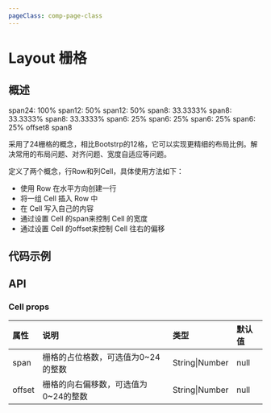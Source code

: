 ```yaml
---
pageClass: comp-page-class
---
```

# Layout 栅格

## 概述
<ClientOnly>
<row class="article-row">
    <cell span="24">span24: 100%</cell>
</row>
<row class="article-row">
    <cell span="12">span12: 50%</cell>
    <cell span="12">span12: 50%</cell>
</row>
<row class="article-row">
    <cell span="8">span8: 33.3333%</cell>
    <cell span="8">span8: 33.3333%</cell>
    <cell span="8">span8: 33.3333%</cell>
</row>
<row class="article-row">
    <cell span="6">span6: 25%</cell>
    <cell span="6">span6: 25%</cell>
    <cell span="6">span6: 25%</cell>
    <cell span="6">span6: 25%</cell>
</row>
<row class="article-row">
    <cell span="8" offset="8">offset8 span8</cell>
</row>
</ClientOnly>

采用了24栅格的概念，相比Bootstrp的12格，它可以实现更精细的布局比例。解决常用的布局问题、对齐问题、宽度自适应等问题。   

定义了两个概念，行Row和列Cell，具体使用方法如下：   
* 使用 Row 在水平方向创建一行
* 将一组 Cell 插入 Row 中
* 在 Cell 写入自己的内容
* 通过设置 Cell 的span来控制 Cell 的宽度
* 通过设置 Cell 的offset来控制 Cell 往右的偏移

## 代码示例

<ClientOnly>
<row>
    <cell span="12" class="pr-20">
        <componetTemplate title="基础用法" template="ui/templates/layout/1.html">
            <template v-slot:demo>
                <row class="article-row">
                    <cell span="24">span24</cell>
                </row>
                <row class="article-row">
                    <cell span="12">span12</cell>
                    <cell span="12">span12</cell>
                </row>
            </template>
            <template v-slot:description>
                <p>水平排列的布局，Cell必须放在Row里面</p>
            </template>
        </componetTemplate>
    </cell>
    <cell span="12" class="pl-20">
        <componetTemplate title="向右偏移" template="ui/templates/layout/2.html">
            <template v-slot:demo>
                <Row class="article-row">
                    <Cell span="8" offset="8">span8|offset8</Cell>
                </Row>
                <Row class="article-row">
                    <Cell span="12" offset="12">span12|offset12</Cell>
                </Row>
            </template>
            <template v-slot:description>
                <p>通过设置offset属性，将列进行右偏移，偏移栅格数为offset的值</p>
            </template>
        </componetTemplate>
    </cell>
</row>
</ClientOnly>

## API

### Cell props

| 属性           | 说明                       | 类型     |        默认值                                          |
|:--------------|:--------------------------|:--------|:-----------------------------------------------------|
| span          | 栅格的占位格数，可选值为0~24的整数  | String\|Number  |        null              |
| offset        | 栅格的向右偏移数，可选值为0~24的整数 | String\|Number   |                     null                        |

